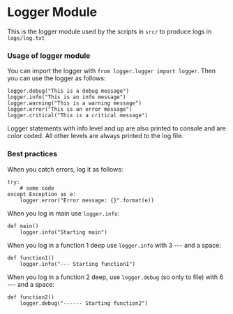 # Logger Module

This is the logger module used by the scripts in `src/` to produce logs in `logs/log.txt`

### Usage of logger module

You can import the logger with `from logger.logger import logger`.
Then you can use the logger as follows:

```
logger.debug("This is a debug message")
logger.info("This is an info message")
logger.warning("This is a warning message")
logger.error("This is an error message")
logger.critical("This is a critical message")
```

Logger statements with info level and up are also printed to console and are color coded. All other levels are always
printed to the log file.

### Best practices

When you catch errors, log it as follows:

```
try:
    # some code
except Exception as e:
    logger.error("Error message: {}".format(e))
```

When you log in main use `logger.info`:

```
def main()
    logger.info("Starting main")
```

When you log in a function 1 deep use `logger.info` with 3 --- and a space:

```
def function1()
    logger.info("--- Starting function1")
```

When you log in a function 2 deep, use `logger.debug` (so only to file) with 6 --- and a space:

```
def function2()
    logger.debug("------ Starting function2")
```
